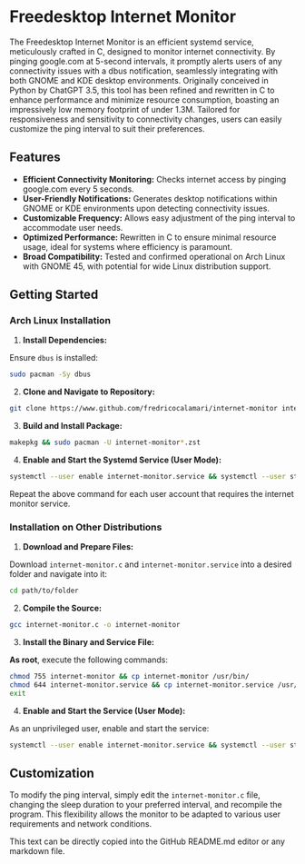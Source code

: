 # Freedesktop Internet Monitor

The Freedesktop Internet Monitor is an efficient systemd service, meticulously crafted in C, designed to monitor internet connectivity. By pinging google.com at 5-second intervals, it promptly alerts users of any connectivity issues with a dbus notification, seamlessly integrating with both GNOME and KDE desktop environments. Originally conceived in Python by ChatGPT 3.5, this tool has been refined and rewritten in C to enhance performance and minimize resource consumption, boasting an impressively low memory footprint of under 1.3M. Tailored for responsiveness and sensitivity to connectivity changes, users can easily customize the ping interval to suit their preferences.

## Features

- **Efficient Connectivity Monitoring:** Checks internet access by pinging google.com every 5 seconds.
- **User-Friendly Notifications:** Generates desktop notifications within GNOME or KDE environments upon detecting connectivity issues.
- **Customizable Frequency:** Allows easy adjustment of the ping interval to accommodate user needs.
- **Optimized Performance:** Rewritten in C to ensure minimal resource usage, ideal for systems where efficiency is paramount.
- **Broad Compatibility:** Tested and confirmed operational on Arch Linux with GNOME 45, with potential for wide Linux distribution support.

## Getting Started

### Arch Linux Installation

1. **Install Dependencies:**

Ensure `dbus` is installed:
```bash
sudo pacman -Sy dbus
```

2. **Clone and Navigate to Repository:**
```bash
git clone https://www.github.com/fredricocalamari/internet-monitor internet-monitor && cd $_
```

3. **Build and Install Package:**
```bash
makepkg && sudo pacman -U internet-monitor*.zst
```

4. **Enable and Start the Systemd Service (User Mode):**
```bash
systemctl --user enable internet-monitor.service && systemctl --user start internet-monitor.service
```
Repeat the above command for each user account that requires the internet monitor service.

### Installation on Other Distributions

1. **Download and Prepare Files:**

Download `internet-monitor.c` and `internet-monitor.service` into a desired folder and navigate into it:
```bash
cd path/to/folder
```

2. **Compile the Source:**
```bash
gcc internet-monitor.c -o internet-monitor
```

3. **Install the Binary and Service File:**

<b>As root</b>, execute the following commands:
```bash
chmod 755 internet-monitor && cp internet-monitor /usr/bin/
chmod 644 internet-monitor.service && cp internet-monitor.service /usr/lib/systemd/user/
exit
```

4. **Enable and Start the Service (User Mode):**

As an unprivileged user, enable and start the service:
```bash
systemctl --user enable internet-monitor.service && systemctl --user start internet-monitor.service
```

## Customization

To modify the ping interval, simply edit the `internet-monitor.c` file, changing the sleep duration to your preferred interval, and recompile the program. This flexibility allows the monitor to be adapted to various user requirements and network conditions.

This text can be directly copied into the GitHub README.md editor or any markdown file.
